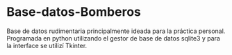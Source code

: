 # Base-datos-Bomberos
Base de datos rudimentaria principalmente ideada para la práctica personal. Programada en python utilizando el gestor de base de datos sqlite3 y para la interface se utilizí Tkinter.
